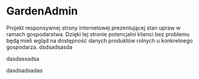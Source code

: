 # GardenAdmin
Projekt responsywnej strony internetowej prezentującej stan upraw w ramach gospodarstwa. Dzięki tej stronie potencjalni klienci bez problemu będą mieli wgląd na dostępność danych produktów rolnych u konkretnego gospodarza. 
dsdsadsasda

dasdassadsa
    
dasdsadsadas
